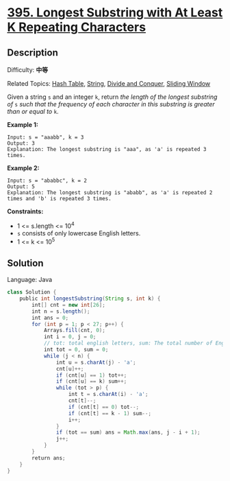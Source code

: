 # [395\. Longest Substring with At Least K Repeating Characters](https://leetcode.cn/problems/longest-substring-with-at-least-k-repeating-characters/)

## Description

Difficulty: **中等**  

Related Topics: [Hash Table](https://leetcode.cn/tag/hash-table/), [String](https://leetcode.cn/tag/string/), [Divide and Conquer](https://leetcode.cn/tag/divide-and-conquer/), [Sliding Window](https://leetcode.cn/tag/sliding-window/)


Given a string `s` and an integer `k`, return _the length of the longest substring of_ `s` _such that the frequency of each character in this substring is greater than or equal to_ `k`.

**Example 1:**

```
Input: s = "aaabb", k = 3
Output: 3
Explanation: The longest substring is "aaa", as 'a' is repeated 3 times.
```

**Example 2:**

```
Input: s = "ababbc", k = 2
Output: 5
Explanation: The longest substring is "ababb", as 'a' is repeated 2 times and 'b' is repeated 3 times.
```

**Constraints:**

*   1 <= s.length <= 10<sup>4</sup>
*   `s` consists of only lowercase English letters.
*   1 <= k <= 10<sup>5</sup>


## Solution

Language: Java

```java
class Solution {
    public int longestSubstring(String s, int k) {
        int[] cnt = new int[26];
        int n = s.length();
        int ans = 0;
        for (int p = 1; p < 27; p++) {
            Arrays.fill(cnt, 0);
            int i = 0, j = 0;
            // tot: total english letters, sum: The total number of English letters whose quantity meets k
            int tot = 0, sum = 0;
            while (j < n) {
                int u = s.charAt(j) - 'a';
                cnt[u]++;
                if (cnt[u] == 1) tot++;
                if (cnt[u] == k) sum++;
                while (tot > p) {
                    int t = s.charAt(i) - 'a';
                    cnt[t]--;
                    if (cnt[t] == 0) tot--; 
                    if (cnt[t] == k - 1) sum--;
                    i++;
                }
                if (tot == sum) ans = Math.max(ans, j - i + 1);
                j++;
            }
        }
        return ans;
    }
}
```
